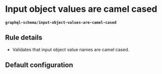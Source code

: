 # Input object values are camel cased
#### `graphql-schema/input-object-values-are-camel-cased`

## Rule details

* Validates  that input object value names are camel cased.

## Default configuration
